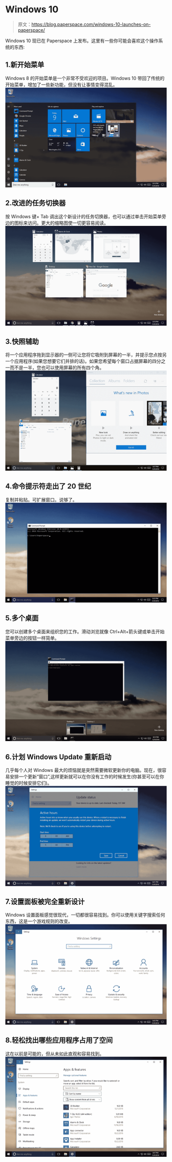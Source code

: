 # Windows 10

> 原文：<https://blog.paperspace.com/windows-10-launches-on-paperspace/>

Windows 10 现已在 Paperspace 上发布。这里有一些你可能会喜欢这个操作系统的东西:

## 1.新开始菜单

Windows 8 的开始菜单是一个非常不受欢迎的项目。Windows 10 带回了传统的开始菜单，增加了一些新功能，但没有让事情变得混乱。
![](img/095b67a772afcdd1fba2be3597da12cb.png)

## 2.改进的任务切换器

按 Windows 键+ Tab 调出这个新设计的任务切换器，也可以通过单击开始菜单旁边的图标来访问。更大的缩略图使一切更容易阅读。
![](img/d413daad86d53274499338e57a82250f.png)

## 3.快照辅助

将一个应用程序拖到显示器的一侧可让您将它吸附到屏幕的一半，并提示您点按另一个应用程序(如果您想要它们并排的话)。如果您希望每个窗口占据屏幕的四分之一而不是一半，您也可以使用屏幕的所有四个角。
![](img/85b4aaa5296a00c368ea2e2fd6c11bb7.png)

## 4.命令提示符走出了 20 世纪

复制并粘贴。可扩展窗口。说够了。
![](img/54c13b7ee9d235efc014082b001b9623.png)

## 5.多个桌面

您可以创建多个桌面来组织您的工作。滑动浏览就像 Ctrl+Alt+箭头键或单击开始菜单旁边的按钮一样简单。
![](img/1afc437d43718b9781493e1de2e2035a.png)

## 6.计划 Windows Update 重新启动

几乎每个人对 Windows 最大的烦恼就是突然需要微软更新你的电脑。现在，很容易安排一个更新“窗口”,这样更新就可以在你没有工作的时候发生(你甚至可以在你睡觉的时候安排它们)。
![](img/650fd26ee0cccff7a2c0b138c1be8e59.png)

## 7.设置面板被完全重新设计

Windows 设置面板感觉很现代，一切都很容易找到。你可以使用关键字搜索任何东西，这是一个游戏规则的改变。
![](img/4c136d0092a5373b08184e2f23bc275f.png)

## 8.轻松找出哪些应用程序占用了空间

这在以前是可能的，但从未如此直观和容易找到。
![](img/825cb0581a7986d9dfdfd017b09e3237.png)